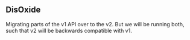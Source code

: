 ## DisOxide

Migrating parts of the v1 API over to the v2.
But we will be running both, such that v2 will be backwards compatible with v1.